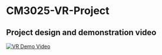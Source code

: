 # CM3025-VR-Project

## Project design and demonstration video
[![VR Demo Video](https://img.youtube.com/vi/RnCg_EZ2c40/0.jpg)](https://www.youtube.com/watch?v=RnCg_EZ2c40)
